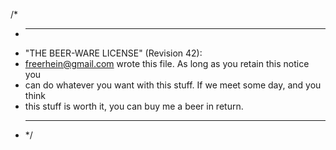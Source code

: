 /\*

- ***
- "THE BEER-WARE LICENSE" (Revision 42):
- <freerhein@gmail.com> wrote this file. As long as you retain this notice you
- can do whatever you want with this stuff. If we meet some day, and you think
- this stuff is worth it, you can buy me a beer in return.
- ***
  \*/
